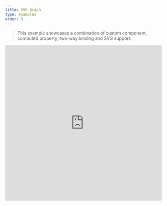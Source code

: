 ```yaml
---
title: SVG Graph
type: examples
order: 5
---
```


> This example showcases a combination of custom component, computed property, two-way binding and SVG support.

<iframe src="https://codesandbox.io/embed/github/vuejs/v2.vuejs.rg/tree/master/src/v2/examples/vue-20-svg-graph?codemirror=1&hidedevtools=1&hidenavigation=1&theme=light" style="width:100%; height:500px; border:0; border-radius: 4px; overflow:hidden;" title="vue-20-template-compilation" allow="geolocation; microphone; camera; midi; vr; accelerometer; gyroscope; payment; ambient-light-sensor; encrypted-media; usb" sandbox="allow-modals allow-forms allow-popups allow-scripts allow-same-origin"></iframe>
